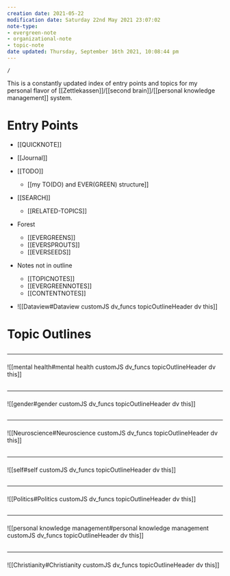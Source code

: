 ```yaml
---
creation date: 2021-05-22
modification date: Saturday 22nd May 2021 23:07:02
note-type:
- evergreen-note
- organizational-note
- topic-note
date updated: Thursday, September 16th 2021, 10:08:44 pm
---
```

```ActivityHistory
/
```
This is a constantly updated index of entry points and topics for my personal flavor of [[Zettlekassen]]/[[second brain]]/[[personal knowledge management]] system.

# Entry Points

- [[QUICKNOTE]]
- [[Journal]]
- [[TODO]]
	- [[my TO(DO) and EVER(GREEN) structure]]

- [[SEARCH]]

	- [[RELATED-TOPICS]]

- Forest

	- [[EVERGREENS]]
	- [[EVERSPROUTS]]
	- [[EVERSEEDS]]

- Notes not in outline

	- [[TOPICNOTES]]
	- [[EVERGREENNOTES]]
	- [[CONTENTNOTES]]

- ![[Dataview#Dataview customJS dv_funcs topicOutlineHeader dv this]]
# Topic Outlines

## <hr class="embedded"/>

 ![[mental health#mental health customJS dv_funcs topicOutlineHeader dv this]]

## <hr class="embedded"/>

![[gender#gender customJS dv_funcs topicOutlineHeader dv this]]

## <hr class="embedded"/>

 ![[Neuroscience#Neuroscience customJS dv_funcs topicOutlineHeader dv this]]

## <hr class="embedded"/>

![[self#self customJS dv_funcs topicOutlineHeader dv this]]

## <hr class="embedded"/>

![[Politics#Politics customJS dv_funcs topicOutlineHeader dv this]]

## <hr class="embedded"/>

 ![[personal knowledge management#personal knowledge management customJS dv_funcs topicOutlineHeader dv this]]

## <hr class="embedded"/>

 ![[Christianity#Christianity customJS dv_funcs topicOutlineHeader dv this]]
